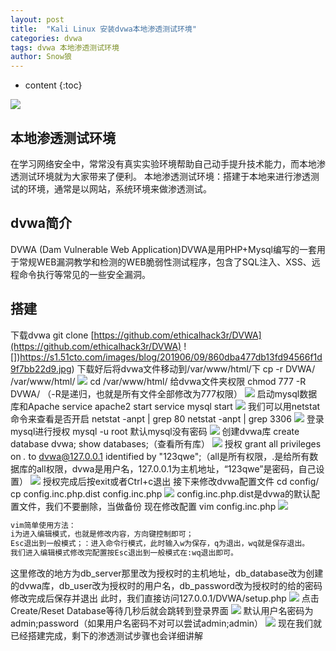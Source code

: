 ```yaml
---
layout: post
title:  "Kali Linux 安装dvwa本地渗透测试环境"
categories: dvwa
tags: dvwa 本地渗透测试环境
author: Snow狼
---
```




* content
{:toc}

![](https://t1.picb.cc/uploads/2019/09/26/gxfs6d.png)

## 本地渗透测试环境
在学习网络安全中，常常没有真实实验环境帮助自己动手提升技术能力，而本地渗透测试环境就为大家带来了便利。
本地渗透测试环境：搭建于本地来进行渗透测试的环境，通常是以网站，系统环境来做渗透测试。

## dvwa简介
DVWA (Dam Vulnerable Web Application)DVWA是用PHP+Mysql编写的一套用于常规WEB漏洞教学和检测的WEB脆弱性测试程序，包含了SQL注入、XSS、远程命令执行等常见的一些安全漏洞。

## 搭建
下载dvwa
git clone [https://github.com/ethicalhack3r/DVWA](https://github.com/ethicalhack3r/DVWA)
![])https://s1.51cto.com/images/blog/201906/09/860dba477db13fd94566f1d9f7bb22d9.jpg)
下载好后将dvwa文件移动到/var/www/html/下
cp -r DVWA/ /var/www/html/
![](https://s1.51cto.com/images/blog/201906/09/232f02c6282b2671f89ac57de396249d.jpg)
cd /var/www/html/
给dvwa文件夹权限
chmod 777 -R DVWA/ （-R是递归，也就是所有文件全部修改为777权限）
![](https://s1.51cto.com/images/blog/201906/09/081c6269970561c23813cc63779f2c14.jpg)
启动mysql数据库和Apache
service apache2 start
service mysql start
![](https://s1.51cto.com/images/blog/201906/09/e15263b0d49e1869ce13bf2e0f20373c.png)
我们可以用netstat命令来查看是否开启
netstat -anpt | grep 80
netstat -anpt | grep 3306
![](https://s1.51cto.com/images/blog/201906/09/cbfa1b219a416ddc578f458648d1d85a.png)
登录mysql进行授权
mysql -u root 默认mysql没有密码
![](https://s1.51cto.com/images/blog/201906/09/01748b26c1c99697598173c9d8f95fe7.png)
创建dvwa库
create database dvwa;
show databases;（查看所有库）
![](https://s1.51cto.com/images/blog/201906/09/c7655a138799575e64abef97c3f94fe6.jpg)
授权
grant all privileges on *.* to dvwa@127.0.0.1 identified by "123qwe";（all是所有权限，.是给所有数据库的all权限，dvwa是用户名，127.0.0.1为主机地址，“123qwe”是密码，自己设置）
![](https://s1.51cto.com/images/blog/201906/09/fd0557d4532267f04766e14166d3ffec.png)
授权完成后按exit或者Ctrl+c退出
接下来修改dvwa配置文件
cd config/
cp config.inc.php.dist config.inc.php
![](https://s1.51cto.com/images/blog/201906/09/7d2410af459da3f45eee40dfee838fdf.png)
config.inc.php.dist是dvwa的默认配置文件，我们不要删除，当做备份
现在修改配置
vim config.inc.php
![](https://s1.51cto.com/images/blog/201906/09/99e63efc0add367ee9908da39ad05486.jpg)
``` bash
vim简单使用方法：
i为进入编辑模式，也就是修改内容，方向键控制即可；
Esc退出到一般模式；：进入命令行模式，此时输入w为保存，q为退出，wq就是保存退出。
我们进入编辑模式修改完配置按Esc退出到一般模式在:wq退出即可。
```
这里修改的地方为db_server那里改为授权时的主机地址，db_database改为创建的dvwa库，db_user改为授权时的用户名，db_password改为授权时的给的密码
修改完成后保存并退出
此时，我们直接访问127.0.0.1/DVWA/setup.php
![](https://s1.51cto.com/images/blog/201906/09/fe618181cc9c927e89ba39f0936d993d.jpg)
点击Create/Reset Database等待几秒后就会跳转到登录界面
![](https://s1.51cto.com/images/blog/201906/09/4eac2c291c3c602fb47f58f447e8426a.jpg)
默认用户名密码为admin;password（如果用户名密码不对可以尝试admin;admin）
![](https://s1.51cto.com/images/blog/201906/09/c12fbc84ba18ffc4ee8a9be5e02ed028.jpg)
现在我们就已经搭建完成，剩下的渗透测试步骤也会详细讲解
